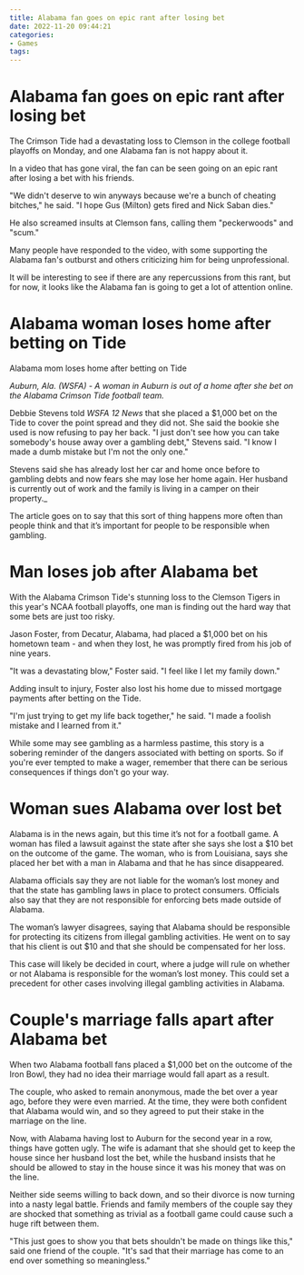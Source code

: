 ```yaml
---
title: Alabama fan goes on epic rant after losing bet
date: 2022-11-20 09:44:21
categories:
- Games
tags:
---
```



#  Alabama fan goes on epic rant after losing bet

The Crimson Tide had a devastating loss to Clemson in the college football playoffs on Monday, and one Alabama fan is not happy about it.

In a video that has gone viral, the fan can be seen going on an epic rant after losing a bet with his friends.

"We didn't deserve to win anyways because we're a bunch of cheating bitches," he said. "I hope Gus (Milton) gets fired and Nick Saban dies."

He also screamed insults at Clemson fans, calling them "peckerwoods" and "scum."

Many people have responded to the video, with some supporting the Alabama fan's outburst and others criticizing him for being unprofessional.

It will be interesting to see if there are any repercussions from this rant, but for now, it looks like the Alabama fan is going to get a lot of attention online.

#  Alabama woman loses home after betting on Tide

Alabama mom loses home after betting on Tide

_Auburn, Ala. (WSFA) - A woman in Auburn is out of a home after she bet on the Alabama Crimson Tide football team._
 
 
 
Debbie Stevens told _WSFA 12 News_ that she placed a $1,000 bet on the Tide to cover the point spread and they did not. She said the bookie she used is now refusing to pay her back.
"I just don't see how you can take somebody's house away over a gambling debt," Stevens said. "I know I made a dumb mistake but I'm not the only one." 
 
 
Stevens said she has already lost her car and home once before to gambling debts and now fears she may lose her home again. Her husband is currently out of work and the family is living in a camper on their property._
 
The article goes on to say that this sort of thing happens more often than people think and that it’s important for people to be responsible when gambling.

#  Man loses job after Alabama bet

With the Alabama Crimson Tide's stunning loss to the Clemson Tigers in this year's NCAA football playoffs, one man is finding out the hard way that some bets are just too risky.

Jason Foster, from Decatur, Alabama, had placed a $1,000 bet on his hometown team - and when they lost, he was promptly fired from his job of nine years.

"It was a devastating blow," Foster said. "I feel like I let my family down."

Adding insult to injury, Foster also lost his home due to missed mortgage payments after betting on the Tide.

"I'm just trying to get my life back together," he said. "I made a foolish mistake and I learned from it."

While some may see gambling as a harmless pastime, this story is a sobering reminder of the dangers associated with betting on sports. So if you're ever tempted to make a wager, remember that there can be serious consequences if things don't go your way.

#  Woman sues Alabama over lost bet

Alabama is in the news again, but this time it’s not for a football game. A woman has filed a lawsuit against the state after she says she lost a $10 bet on the outcome of the game. The woman, who is from Louisiana, says she placed her bet with a man in Alabama and that he has since disappeared.

Alabama officials say they are not liable for the woman’s lost money and that the state has gambling laws in place to protect consumers. Officials also say that they are not responsible for enforcing bets made outside of Alabama.

The woman’s lawyer disagrees, saying that Alabama should be responsible for protecting its citizens from illegal gambling activities. He went on to say that his client is out $10 and that she should be compensated for her loss.

This case will likely be decided in court, where a judge will rule on whether or not Alabama is responsible for the woman’s lost money. This could set a precedent for other cases involving illegal gambling activities in Alabama.

#  Couple's marriage falls apart after Alabama bet

When two Alabama football fans placed a $1,000 bet on the outcome of the Iron Bowl, they had no idea their marriage would fall apart as a result.

The couple, who asked to remain anonymous, made the bet over a year ago, before they were even married. At the time, they were both confident that Alabama would win, and so they agreed to put their stake in the marriage on the line.

Now, with Alabama having lost to Auburn for the second year in a row, things have gotten ugly. The wife is adamant that she should get to keep the house since her husband lost the bet, while the husband insists that he should be allowed to stay in the house since it was his money that was on the line.

Neither side seems willing to back down, and so their divorce is now turning into a nasty legal battle. Friends and family members of the couple say they are shocked that something as trivial as a football game could cause such a huge rift between them.

"This just goes to show you that bets shouldn't be made on things like this," said one friend of the couple. "It's sad that their marriage has come to an end over something so meaningless."